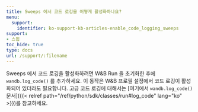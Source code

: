 ```yaml
---
title: Sweeps 에서 코드 로깅을 어떻게 활성화하나요?
menu:
  support:
    identifier: ko-support-kb-articles-enable_code_logging_sweeps
support:
- 스윕
toc_hide: true
type: docs
url: /support/:filename
---
```


Sweeps 에서 코드 로깅을 활성화하려면 W&B Run 을 초기화한 후에 `wandb.log_code()` 를 추가하세요. 이 동작은 W&B 프로필 설정에서 코드 로깅이 활성화되어 있더라도 필요합니다. 고급 코드 로깅에 대해서는 [여기에서 `wandb.log_code()` 문서]({{< relref path="/ref/python/sdk/classes/run#log_code" lang="ko" >}})를 참고하세요.